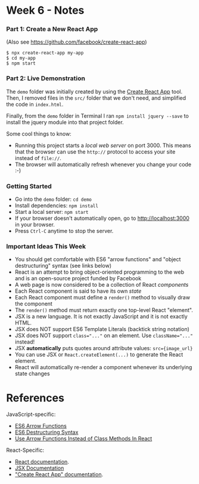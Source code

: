 # Week 6 - Notes

### Part 1: Create a New React App

(Also see https://github.com/facebook/create-react-app)

```
$ npx create-react-app my-app
$ cd my-app
$ npm start
```


### Part 2: Live Demonstration

The `demo` folder was initially created by using the [Create React App](https://github.com/facebook/create-react-app) tool. Then, I removed files
in the `src/` folder that we don't need, and simplified the code in `index.html`.

Finally, from the `demo` folder in Terminal I ran `npm install jquery --save`
to install the jquery module into that project folder.

Some cool things to know:

* Running this project starts a _local web server_ on port 3000.  This means
  that the browser can use the `http://` protocol to access your site
  instead of `file://`.
* The browser will automatically refresh whenever you change your code :-)


### Getting Started

* Go into the `demo` folder: `cd demo`
* Install dependencies: `npm install`
* Start a local server: `npm start`
* If your browser doesn't automatically open, go to [http://localhost:3000](http://localhost:3000) in your browser.
* Press `Ctrl-C` anytime to stop the server.

### Important Ideas This Week

* You should get comfortable with ES6 "arrow functions" and "object destructuring" syntax (see links below)
* React is an attempt to bring object-oriented programming to the web and is an open-source
  project funded by Facebook
* A web page is now considered to be a collection of React _components_
* Each React component is said to have its own _state_
* Each React component must define a `render()` method to visually draw the component
* The `render()` method must return exactly one top-level React "element".
* JSX is a new language.  It is not exactly JavaScript and it is not exactly HTML.
* JSX does NOT support ES6 Template Literals (backtick string notation)
* JSX does NOT support `class="..."` on an element.  Use `className="..."` instead!
* JSX **automatically** puts quotes around attribute values: `src={image_url}`
* You can use JSX or `React.createElement(...)` to generate the React element.
* React will automatically re-render a component whenever its underlying state changes

# References

JavaScript-specific:

* [ES6 Arrow Functions](https://developer.mozilla.org/en-US/docs/Web/JavaScript/Reference/Functions/Arrow_functions)
* [ES6 Destructuring Syntax](https://developer.mozilla.org/en-US/docs/Web/JavaScript/Reference/Operators/Destructuring_assignment)
* [Use Arrow Functions Instead of Class Methods In React](https://medium.com/quick-code/react-quick-tip-use-class-properties-and-arrow-functions-to-avoid-binding-this-to-methods-29628aca2e25)

React-Specific:

* [React documentation](https://reactjs.org/docs/getting-started.html).
* [JSX Documentation](https://reactjs.org/docs/introducing-jsx.html)
* ["Create React App" documentation](https://facebook.github.io/create-react-app/docs/getting-started).
